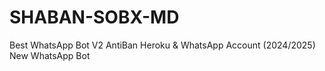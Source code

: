 # SHABAN-SOBX-MD
Best WhatsApp Bot V2 AntiBan Heroku &amp; WhatsApp Account (2024/2025) New WhatsApp Bot
